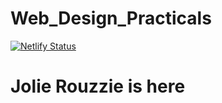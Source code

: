 # Web_Design_Practicals
[![Netlify Status](https://api.netlify.com/api/v1/badges/8a60c84b-870c-40fb-9b9d-47dc107430f0/deploy-status)](https://app.netlify.com/sites/vick-ventures/deploys)
# Jolie Rouzzie is here
